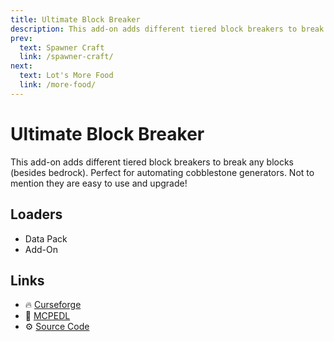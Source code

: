 ```yaml
---
title: Ultimate Block Breaker
description: This add-on adds different tiered block breakers to break any blocks (besides bedrock). Perfect for automating cobblestone generators. Not to mention they are easy to use and upgrade!
prev:
  text: Spawner Craft
  link: /spawner-craft/
next:
  text: Lot's More Food
  link: /more-food/
---
```


# Ultimate Block Breaker

This add-on adds different tiered block breakers to break any blocks (besides bedrock). Perfect for automating cobblestone generators. Not to mention they are easy to use and upgrade!

## Loaders

- Data Pack
- Add-On

## Links

- :fire: [Curseforge](https://www.curseforge.com/minecraft-bedrock/addons/breaker)
- :wrench: [MCPEDL](https://mcpedl.com/breaker/)
- :gear: [Source Code](https://github.com/legopitstop/Addons)

